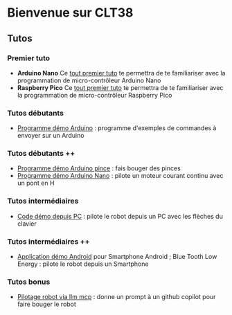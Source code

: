 

# Bienvenue sur CLT38

## Tutos

### Premier tuto

- **Arduino Nano** Ce [tout premier tuto](https://github.com/CLT-38/nano-led/) te permettra de te familiariser avec la programmation de micro-contrôleur Arduino Nano
- **Raspberry Pico** Ce [tout premier tuto](https://github.com/CLT-38/demo-pico/) te permettra de te familiariser avec la programmation de micro-contrôleur Raspberry Pico

### Tutos débutants

- [Programme démo Arduino](https://github.com/CLT-38/basic-arduino) : programme d'exemples de commandes à envoyer sur un Arduino

### Tutos débutants ++

- [Programme démo Arduino pince](https://github.com/CLT-38/pinces/) : fais bouger des pinces
- [Programme démo Arduino Nano](https://github.com/CLT-38/moteur-cc) : pilote un moteur courant continu avec un pont en H

### Tutos intermédiaires

- [Code démo depuis PC](https://github.com/CLT-38/basic-pc/) : pilote le robot depuis un PC avec les flèches du clavier

### Tutos intermédiaires ++

- [Application démo Android](https://github.com/CLT-38/mit-app-inventor-ble/tree/main) pour Smartphone Android ; Blue Tooth Low Energy : pilote le robot depuis un Smartphone

### Tutos bonus

- [Pilotage robot via llm mcp](https://github.com/CLT-38/mcp-pilot) : donne un prompt à un github copilot pour faire bouger le robot

